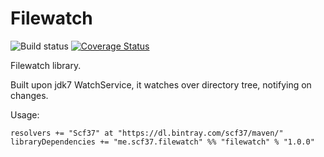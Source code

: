 # Filewatch
![Build status](https://travis-ci.org/scf37/filewatch.svg?branch=master)
[![Coverage Status](https://coveralls.io/repos/github/scf37/filewatch/badge.svg?branch=master&42)](https://coveralls.io/github/scf37/filewatch?branch=master)

Filewatch library.

Built upon jdk7 WatchService, it watches over directory tree, notifying on changes.

Usage:

```
resolvers += "Scf37" at "https://dl.bintray.com/scf37/maven/"
libraryDependencies += "me.scf37.filewatch" %% "filewatch" % "1.0.0"
```

